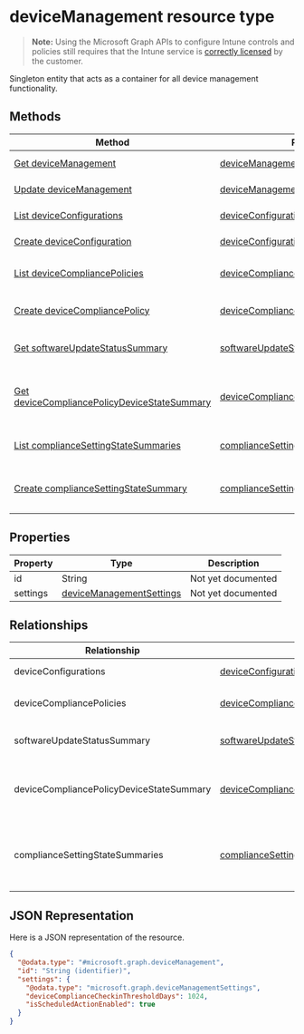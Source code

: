 ﻿# deviceManagement resource type

> **Note:** Using the Microsoft Graph APIs to configure Intune controls and policies still requires that the Intune service is [correctly licensed](https://go.microsoft.com/fwlink/?linkid=839381) by the customer.

Singleton entity that acts as a container for all device management functionality.
## Methods
|Method|Return Type|Description|
|---|---|---|
|[Get deviceManagement](../api/intune_deviceconfig_devicemanagement_get.md)|[deviceManagement](../resources/intune_deviceconfig_devicemanagement.md)|Read properties and relationships of the [deviceManagement](../resources/intune_deviceconfig_devicemanagement.md) object.|
|[Update deviceManagement](../api/intune_deviceconfig_devicemanagement_update.md)|[deviceManagement](../resources/intune_deviceconfig_devicemanagement.md)|Update the properties of a [deviceManagement](../resources/intune_deviceconfig_devicemanagement.md) object.|
|[List deviceConfigurations](../api/intune_deviceconfig_devicemanagement_list_deviceconfiguration.md)|[deviceConfiguration](../resources/intune_deviceconfig_deviceconfiguration.md) collection|Get the deviceConfigurations from the deviceConfigurations navigation property.|
|[Create deviceConfiguration](../api/intune_deviceconfig_devicemanagement_create_deviceconfiguration.md)|[deviceConfiguration](../resources/intune_deviceconfig_deviceconfiguration.md)|Create a new [deviceConfiguration](../resources/intune_deviceconfig_deviceconfiguration.md) by posting to the deviceConfigurations collection.|
|[List deviceCompliancePolicies](../api/intune_deviceconfig_devicemanagement_list_devicecompliancepolicy.md)|[deviceCompliancePolicy](../resources/intune_deviceconfig_devicecompliancepolicy.md) collection|Get the deviceCompliancePolicies from the deviceCompliancePolicies navigation property.|
|[Create deviceCompliancePolicy](../api/intune_deviceconfig_devicemanagement_create_devicecompliancepolicy.md)|[deviceCompliancePolicy](../resources/intune_deviceconfig_devicecompliancepolicy.md)|Create a new [deviceCompliancePolicy](../resources/intune_deviceconfig_devicecompliancepolicy.md) by posting to the deviceCompliancePolicies collection.|
|[Get softwareUpdateStatusSummary](../api/intune_deviceconfig_devicemanagement_get_softwareupdatestatussummary.md)|[softwareUpdateStatusSummary](../resources/intune_deviceconfig_softwareupdatestatussummary.md)|Get the [softwareUpdateStatusSummary](../resources/intune_deviceconfig_softwareupdatestatussummary.md) from the softwareUpdateStatusSummary navigation property.|
|[Get deviceCompliancePolicyDeviceStateSummary](../api/intune_deviceconfig_devicemanagement_get_devicecompliancepolicydevicestatesummary.md)|[deviceCompliancePolicyDeviceStateSummary](../resources/intune_deviceconfig_devicecompliancepolicydevicestatesummary.md)|Get the [deviceCompliancePolicyDeviceStateSummary](../resources/intune_deviceconfig_devicecompliancepolicydevicestatesummary.md) from the deviceCompliancePolicyDeviceStateSummary navigation property.|
|[List complianceSettingStateSummaries](../api/intune_deviceconfig_devicemanagement_list_compliancesettingstatesummary.md)|[complianceSettingStateSummary](../resources/intune_deviceconfig_compliancesettingstatesummary.md) collection|Get the complianceSettingStateSummaries from the complianceSettingStateSummaries navigation property.|
|[Create complianceSettingStateSummary](../api/intune_deviceconfig_devicemanagement_create_compliancesettingstatesummary.md)|[complianceSettingStateSummary](../resources/intune_deviceconfig_compliancesettingstatesummary.md)|Create a new [complianceSettingStateSummary](../resources/intune_deviceconfig_compliancesettingstatesummary.md) by posting to the complianceSettingStateSummaries collection.|

## Properties
|Property|Type|Description|
|---|---|---|
|id|String|Not yet documented|
|settings|[deviceManagementSettings](../resources/intune_deviceconfig_devicemanagementsettings.md)|Not yet documented|

## Relationships
|Relationship|Type|Description|
|---|---|---|
|deviceConfigurations|[deviceConfiguration](../resources/intune_deviceconfig_deviceconfiguration.md) collection|The device configurations.|
|deviceCompliancePolicies|[deviceCompliancePolicy](../resources/intune_deviceconfig_devicecompliancepolicy.md) collection|The device compliance policies.|
|softwareUpdateStatusSummary|[softwareUpdateStatusSummary](../resources/intune_deviceconfig_softwareupdatestatussummary.md)|The software update status summary.|
|deviceCompliancePolicyDeviceStateSummary|[deviceCompliancePolicyDeviceStateSummary](../resources/intune_deviceconfig_devicecompliancepolicydevicestatesummary.md)|The device compliance state summary for this account.|
|complianceSettingStateSummaries|[complianceSettingStateSummary](../resources/intune_deviceconfig_compliancesettingstatesummary.md) collection|The summary states of compliance policy settings for this account.|

## JSON Representation
Here is a JSON representation of the resource.
<!-- {
  "blockType": "resource",
  "keyProperty": "id",
  "@odata.type": "microsoft.graph.deviceManagement"
}
-->
```json
{
  "@odata.type": "#microsoft.graph.deviceManagement",
  "id": "String (identifier)",
  "settings": {
    "@odata.type": "microsoft.graph.deviceManagementSettings",
    "deviceComplianceCheckinThresholdDays": 1024,
    "isScheduledActionEnabled": true
  }
}
```



